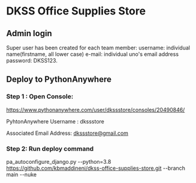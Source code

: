 # DKSS Office Supplies Store
## Admin login
  Super user has been created for each team member:
  username: individual name(firstname, all lower case)
  e-mail: individual uno's email address
  password: DKSS123.

## Deploy to PythonAnywhere

  ### Step 1 : Open Console: 

  https://www.pythonanywhere.com/user/dkssstore/consoles/20490846/

  PyhtonAnywhere Username : dkssstore

  Associated Email Address: dkssstore@gmail.com

  ### Step 2: Run deploy command

  pa_autoconfigure_django.py --python=3.8 https://github.com/kbmaddineni/dkss-office-supplies-store.git --branch main --nuke
